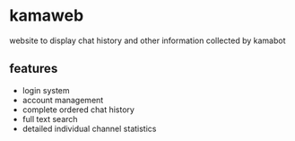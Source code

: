 # kamaweb

website to display chat history and other information collected by kamabot

## features
* login system
* account management
* complete ordered chat history
* full text search
* detailed individual channel statistics